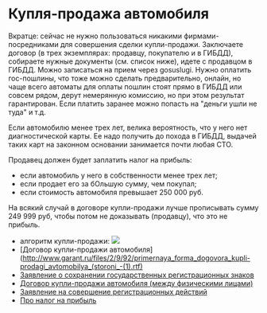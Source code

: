 # Купля-продажа автомобиля

Вкратце: сейчас не нужно пользоваться никакими фирмами-посредниками для совершения сделки купли-продажи. Заключаете договор (в трех экземплярах: продавцу, покупателю и в ГИБДД), собираете нужные документы (см. список ниже), идете с продавцом в ГИБДД. Можно записаться на прием через gosuslugi. Нужно оплатить гос-пошлины, что тоже можно сделать предварительно, онлайн, но чаще всего автоматы для оплаты пошлин стоят прямо в ГИБДД или совсем рядом, дерут немерянную комиссию, но при этом результат гарантирован. Если платить заранее можно попасть на "деньги ушли не туда" и т.д.

Если автомобилю менее трех лет, велика вероятность, что у него нет диагностической карты. Ее надо получить до похода в ГИБДД, выдачей таких карт на законном основании занимается почти любая СТО.

Продавец должен будет заплатить налог на прибыль:

* если автомобиль у него в собственности менее трех лет;
* если продает его за бОльшую сумму, чем покупал;
* если стоимость автомобиля превышает 250 000 руб.

На всякий случай в договоре купли-продажи лучше прописывать сумму 249 999 руб, чтобы потом не доказывать (продавцу), что это не прибыль.

* алгоритм купли-продажи: ![](http://www.garant.ru/files/2/1/501312/registratsiya_avto_s_15_chisla_kraynyaya_site(2).jpg)
* [Договор купли-продажи автомобиля](http://www.garant.ru/files/2/9/92/primernaya_forma_dogovora_kupli-prodagi_avtomobilya_(storoni_-(1).rtf)
* [Заявление о сохранении государственных регистрационных знаков](http://www.garant.ru/files/2/9/92/zayvlenie_na_sohranenie_nomerov.rtf)
* [Договор купли-продажи автомобиля (между физическими лицами)](http://www.garant.ru/files/2/9/92/primernaja_forma_dogovora_kupli-prodazhi_avtomobilja_(mezhdu_fizicheskimi_licami).odt)
* [Заявление на совершение регистрационных действий](http://www.garant.ru/files/6/3/499736/zayavlenie_na_registratsiyu_ts.rtf)
* [Про налог на прибыль](http://sovetnik.consultant.ru/nalog_na_avtomobil/kakoj_nalog_s_prodazhi_avtomobilya_v_2014-2015_g_poryadok_uplaty_pri_prodazhe/)
